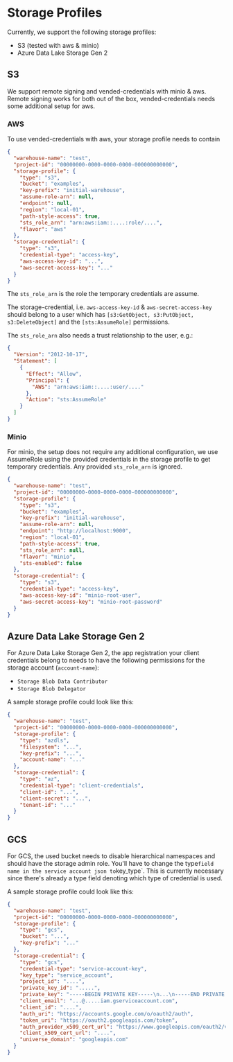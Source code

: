 # Storage Profiles

Currently, we support the following storage profiles:

- S3 (tested with aws & minio)
- Azure Data Lake Storage Gen 2

## S3

We support remote signing and vended-credentials with minio & aws. Remote signing works for both out of the box, vended-credentials needs some additional setup for aws.

### AWS

To use vended-credentials with aws, your storage profile needs to contain

```json
{
  "warehouse-name": "test",
  "project-id": "00000000-0000-0000-0000-000000000000",
  "storage-profile": {
    "type": "s3",
    "bucket": "examples",
    "key-prefix": "initial-warehouse",
    "assume-role-arn": null,
    "endpoint": null,
    "region": "local-01",
    "path-style-access": true,
    "sts_role_arn": "arn:aws:iam::....:role/....",
    "flavor": "aws"
  },
  "storage-credential": {
    "type": "s3",
    "credential-type": "access-key",
    "aws-access-key-id": "...",
    "aws-secret-access-key": "..."
  }
}
```

The `sts_role_arn` is the role the temporary credentials are assume.

The storage-credential, i.e. `aws-access-key-id` & `aws-secret-access-key` should belong to a user which has `[s3:GetObject, s3:PutObject, s3:DeleteObject]` and the `[sts:AssumeRole]` permissions.

The `sts_role_arn` also needs a trust relationship to the user, e.g.:

```json
{
  "Version": "2012-10-17",
  "Statement": [
    {
      "Effect": "Allow",
      "Principal": {
        "AWS": "arn:aws:iam::....:user/...."
      },
      "Action": "sts:AssumeRole"
    }
  ]
}
```

### Minio

For minio, the setup does not require any additional configuration, we use AssumeRole using the provided credentials in the storage profile to get temporary credentials. Any provided `sts_role_arn` is ignored.

```json
{
  "warehouse-name": "test",
  "project-id": "00000000-0000-0000-0000-000000000000",
  "storage-profile": {
    "type": "s3",
    "bucket": "examples",
    "key-prefix": "initial-warehouse",
    "assume-role-arn": null,
    "endpoint": "http://localhost:9000",
    "region": "local-01",
    "path-style-access": true,
    "sts_role_arn": null,
    "flavor": "minio",
    "sts-enabled": false
  },
  "storage-credential": {
    "type": "s3",
    "credential-type": "access-key",
    "aws-access-key-id": "minio-root-user",
    "aws-secret-access-key": "minio-root-password"
  }
}
```

## Azure Data Lake Storage Gen 2

For Azure Data Lake Storage Gen 2, the app registration your client credentials belong to needs to have the following permissions for the storage account (`account-name`):

- `Storage Blob Data Contributor`
- `Storage Blob Delegator`

A sample storage profile could look like this:

```json
{
  "warehouse-name": "test",
  "project-id": "00000000-0000-0000-0000-000000000000",
  "storage-profile": {
    "type": "azdls",
    "filesystem": "...",
    "key-prefix": "...",
    "account-name": "..."
  },
  "storage-credential": {
    "type": "az",
    "credential-type": "client-credentials",
    "client-id": "...",
    "client-secret": "...",
    "tenant-id": "..."
  }
}
```


## GCS

For GCS, the used bucket needs to disable hierarchical namespaces and should have the storage admin role. You'll have to change the  type` field name in the service account json to `key_type`. This is currently necessary since there's already a type field denoting which type of credential is used.

A sample storage profile could look like this:

```json
{
  "warehouse-name": "test",
  "project-id": "00000000-0000-0000-0000-000000000000",
  "storage-profile": {
    "type": "gcs",
    "bucket": "...",
    "key-prefix": "..."
  },
  "storage-credential": {
    "type": "gcs",
    "credential-type": "service-account-key",
    "key_type": "service_account",
    "project_id": "....",
    "private_key_id": ".....",
    "private_key": "-----BEGIN PRIVATE KEY-----\n...\n-----END PRIVATE KEY-----\n",
    "client_email": "...@.....iam.gserviceaccount.com",
    "client_id": "....",
    "auth_uri": "https://accounts.google.com/o/oauth2/auth",
    "token_uri": "https://oauth2.googleapis.com/token",
    "auth_provider_x509_cert_url": "https://www.googleapis.com/oauth2/v1/certs",
    "client_x509_cert_url": "....",
    "universe_domain": "googleapis.com"
  }
}
```